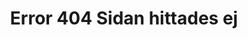 ---
permalink: /404.html
layout: single
author_profile: false
title: Error 404 Sidan hittades ej
header:
  overlay_color: "#5e616c"
  overlay_filter: 0.5
  overlay_image: /assets/images/banner.jpg
---
